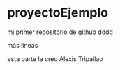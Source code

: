 # proyectoEjemplo
mi primer repositorio de github
dddd

más lineas


esta parte la creo Alexis Tripailao

